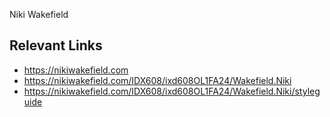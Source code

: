  Niki Wakefield


## Relevant Links
- https://nikiwakefield.com
- https://nikiwakefield.com/IDX608/ixd608OL1FA24/Wakefield.Niki
- https://nikiwakefield.com/IDX608/ixd608OL1FA24/Wakefield.Niki/styleguide